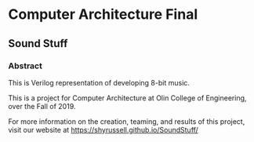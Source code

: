 # Computer Architecture Final
## Sound Stuff

### Abstract

This is Verilog representation of developing 8-bit music.

This is a project for Computer Architecture at Olin College of Engineering, over the Fall of 2019.

For more information on the creation, teaming, and results of this project, visit our website at https://shyrussell.github.io/SoundStuff/ 

